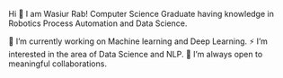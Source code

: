Hi 👋 I am Wasiur Rab!
Computer Science Graduate having knowledge in Robotics Process Automation and Data Science.

🔭 I’m currently working on Machine learning and Deep Learning.
⚡ I’m interested in the area of Data Science and NLP.
👯 I’m always open to meaningful collaborations.
